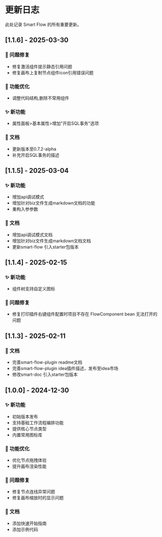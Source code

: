 # 更新日志

此处记录 Smart Flow 的所有重要更新。

## [1.1.6] - 2025-03-30
### 🐛 问题修复

- 修复激活组件提示静态引用问题
- 修复画布上复制节点组件icon引用错误问题



### 🔧 功能优化

- 调整代码结构,删除不常用组件

### ✨ 新功能

- 属性面板>基本属性>增加"开启SQL事务"选项


### 📝 文档

- 更新版本至0.7.2-alpha
- 补充开启SQL事务的描述


## [1.1.5] - 2025-03-04
### ✨ 新功能

- 增加api调试模式
- 增加针对biz文件生成markdown文档的功能
- 重构入参参数

### 📝 文档

- 增加api调试模式文档
- 增加针对biz文件生成markdown文档文档
- 更新smart-flow 引入starter包版本


## [1.1.4] - 2025-02-15
### ✨ 新功能

- 组件树支持自定义图标

### 🐛 问题修复

- 修复打印插件右键组件配置时项目不存在 FlowComponent bean 无法打开的问题


## [1.1.3] - 2025-02-11
### 📝 文档

- 完善smart-flow-plugin readme文档
- 完善smart-flow-plugin idea插件描述，发布至idea市场
- 修改smart-doc 引入starter包版本

## [1.0.0] - 2024-12-30

### ✨ 新功能

- 初始版本发布
- 支持基础工作流程编排功能
- 提供核心节点类型
- 内置常用图标库

### 🔧 功能优化

- 优化节点拖拽体验
- 提升画布渲染性能

### 🐛 问题修复

- 修复节点连线异常问题
- 修复画布缩放时的显示问题

### 📝 文档

- 添加快速开始指南
- 添加示例代码

<!-- **注意:** 更新日志遵循[语义化版本](https://semver.org/lang/zh-CN/)规范。  -->